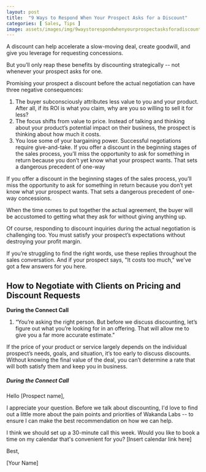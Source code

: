 ```yaml
---
layout: post
title:  "9 Ways to Respond When Your Prospect Asks for a Discount"
categories: [ Sales, Tips ]
image: assets/images/img/9waystorespondwhenyourprospectasksforadiscount.jpg
---
```

A discount can help accelerate a slow-moving deal, create goodwill, and give you leverage for requesting concessions.

But you’ll only reap these benefits by discounting strategically -- not whenever your prospect asks for one.

Promising your prospect a discount before the actual negotiation can have three negative consequences:

<ol>
<li>The buyer subconsciously attributes less value to you and your product. After all, if its ROI is what you claim, why are you so willing to sell it for less?</li>
<li>The focus shifts from value to price. Instead of talking and thinking about your product’s potential impact on their business, the prospect is thinking about how much it costs.</li>
<li>You lose some of your bargaining power. Successful negotiations require give-and-take.
If you offer a discount in the beginning stages of the sales process, you’ll miss the opportunity to ask for something in return because you don’t yet know what your prospect wants. That sets a dangerous precedent of one-way</li>
</ol>

If you offer a discount in the beginning stages of the sales process, you’ll miss the opportunity to ask for something in return because you don’t yet know what your prospect wants. That sets a dangerous precedent of one-way concessions.

When the time comes to put together the actual agreement, the buyer will be accustomed to getting what they ask for without giving anything up.

Of course, responding to discount inquiries during the actual negotiation is challenging too. You must satisfy your prospect’s expectations without destroying your profit margin.

If you’re struggling to find the right words, use these replies throughout the sales conversation. And if your prospect says, "It costs too much," we've got a few answers for you here.

<h2>How to Negotiate with Clients on Pricing and Discount Requests</h2>

<strong>During the Connect Call</strong>

1. “You’re asking the right person. But before we discuss discounting, let’s figure out what you’re looking for in an offering. That will allow me to give you a far more accurate estimate."

If the price of your product or service largely depends on the individual prospect’s needs, goals, and situation, it’s too early to discuss discounts. Without knowing the final value of the deal, you can’t determine a rate that will both satisfy them and keep you in business.

<div class="card"">
<div class="card-body">
<h5 class="card-title">During the Connect Call</h5>
<p class="card-text">Hello [Prospect name],

I appreciate your question. Before we talk about discounting, I'd love to find out a little more about the pain points and priorities of Wakanda Labs -- to ensure I can make the best recommendation on how we can help.

I think we should set up a 30-minute call this week. Would you like to book a time on my calendar that's convenient for you? [Insert calendar link here]

Best,

[Your Name]</p>
</div>
